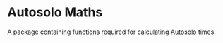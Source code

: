 # Autosolo Maths

A package containing functions required for calculating [Autosolo](https://bristolmc.org.uk/autosolo-explained/) times.
